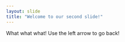 ```yaml
---
layout: slide
title: "Welcome to our second slide!"
---
```

What what what!
Use the left arrow to go back!
